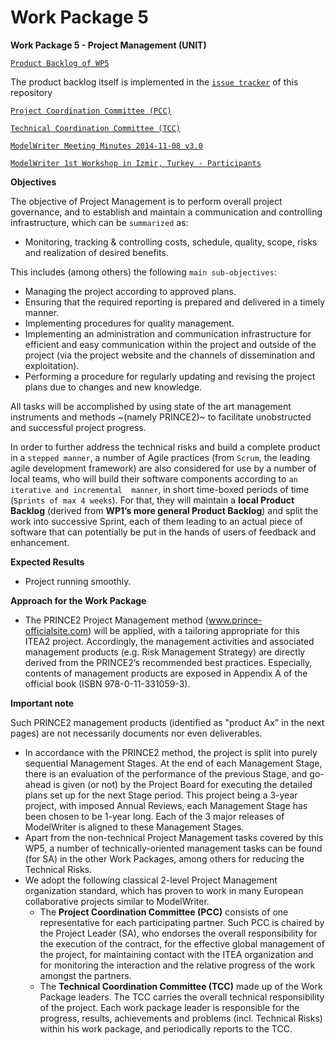 Work Package 5
===
**Work Package 5 - Project Management (UNIT)**

[`Product Backlog of WP5`](https://waffle.io/ModelWriter/WP5)

The product backlog itself is implemented in the [`issue tracker`](https://github.com/modelwriter/wp5/issues) of this repository

[`Project Coordination Committee (PCC)`](https://github.com/orgs/ModelWriter/teams/pcc)

[`Technical Coordination Committee (TCC)`](https://github.com/orgs/ModelWriter/teams/tcc)

[`ModelWriter Meeting Minutes 2014-11-08 v3.0`](https://docs.google.com/a/unitbilisim.com/document/d/1qWxUmuXvgJgKD2eGShgbYlvu_lAHxzqT9o7jkCC-ATY/)

[`ModelWriter 1st Workshop in Izmir, Turkey - Participants`](https://github.com/ModelWriter/WP5/blob/master/Workshops/2015-01-15.md)


**Objectives**

The objective of Project Management is to perform overall project governance, and to establish and maintain a communication and controlling infrastructure, which can be `summarized` as:

* Monitoring, tracking & controlling costs, schedule, quality, scope, risks and realization of desired benefits.

This includes (among others) the following `main sub-objectives`:

* Managing the project according to approved plans.
* Ensuring that the required reporting is prepared and delivered in a timely manner.
* Implementing procedures for quality management.
* Implementing an administration and communication infrastructure for efficient and easy communication within the project and outside of the project (via the project website and the channels of dissemination and exploitation).
* Performing a procedure for regularly updating and revising the project plans due to changes and new knowledge.

All tasks will be accomplished by using state of the art management instruments and methods ~(namely PRINCE2)~ to facilitate unobstructed and successful project progress.

In order to further address the technical risks and build a complete product in a `stepped manner`, a number of Agile practices (from `Scrum`, the leading agile development framework) are also considered for use by a number of local teams, who will build their software components according to `an iterative and incremental  manner`, in short time-boxed periods of time (`Sprints of max 4 weeks`). For that, they will maintain a **local Product Backlog** (derived from **WP1’s more general Product Backlog**) and split the work into successive Sprint, each of them leading to an actual piece of software that can potentially be put in the hands of users of feedback and enhancement.
 
**Expected Results**
* Project running smoothly.

**Approach for the Work Package**

* The PRINCE2 Project Management method (www.prince-officialsite.com) will be applied, with a tailoring appropriate for this ITEA2 project. Accordingly, the management activities and associated management products (e.g. Risk Management Strategy) are directly derived from the PRINCE2’s recommended best practices. Especially, contents of management products are exposed in Appendix A of the official book (ISBN 978-0-11-331059-3).

**Important note**

Such PRINCE2 management products (identified as "product Ax" in the next pages) are not necessarily documents nor even deliverables.

* In accordance with the PRINCE2 method, the project is split into purely sequential Management Stages. At the end of each Management Stage, there is an evaluation of the performance of the previous Stage, and go-ahead is given (or not) by the Project Board for executing the detailed plans set up for the next Stage period. This project being a 3-year project, with imposed Annual Reviews, each Management Stage has been chosen to be 1-year long. Each of the 3 major releases of ModelWriter is aligned to these Management Stages.
* Apart from the non-technical Project Management tasks covered by this WP5, a number of technically-oriented management tasks can be found (for SA) in the other Work Packages, among others for reducing the Technical Risks.
* We adopt the following classical 2-level Project Management organization standard, which has proven to work in many European collaborative projects similar to ModelWriter.
    * The **Project Coordination Committee (PCC)** consists of one representative for each participating partner. Such PCC is chaired by the Project Leader (SA), who endorses the overall responsibility for the execution of the contract, for the effective global management of the project, for maintaining contact with the ITEA organization and for monitoring the interaction and the relative progress of the work amongst the partners.
    * The **Technical Coordination Committee (TCC)** made up of the Work Package leaders. The TCC carries the overall technical responsibility of the project. Each work package leader is responsible for the progress, results, achievements and problems (incl. Technical Risks) within his work package, and periodically reports to the TCC. 

